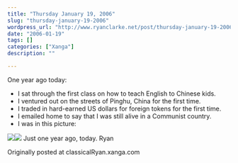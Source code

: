 ```yaml
---
title: "Thursday January 19, 2006"
slug: "thursday-january-19-2006"
wordpress_url: "http://www.ryanclarke.net/post/thursday-january-19-2006/"
date: "2006-01-19"
tags: []
categories: ["Xanga"]
description: ""

---
```


One year ago today:

-   I sat through the first class on how to teach English to Chinese kids.
-   I ventured out on the streets of Pinghu, China for the first time.
-   I traded in hard-earned US dollars for foreign tokens for the first time.
-   I emailed home to say that I was still alive in a Communist country.
-   I was in this picture:

[![](http://xca.xanga.com/7fe026f650ca530260232/z21149926.jpg)](http://xca.xanga.com/7fe026f650ca530260232/b21149926.jpg)![](http://img.photobucket.com/albums/v300/classicalRyan/China/RyanChina.jpg)
 Just one year ago, today.
 Ryan

Originally posted at classicalRyan.xanga.com

